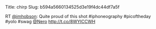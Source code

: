 Title: chirp
Slug: b594a5660134525d3e19f4dc44df7a5f

RT <a href="http://twitter.com/imhobson">@imhobson</a>: Quite proud of this shot #iphoneography #picoftheday #yolo #swag <a href="http://twitter.com/Nero">@Nero</a> <a href="http://t.co/8WYICCWH">http://t.co/8WYICCWH</a>

